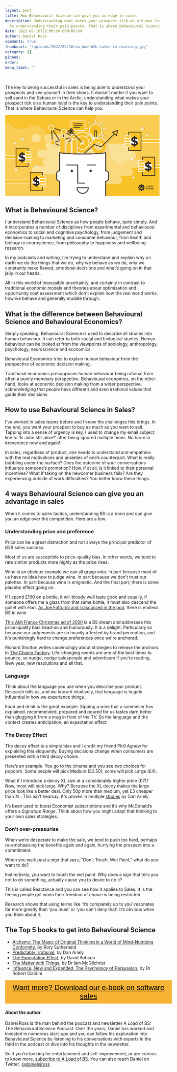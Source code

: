 ```yaml
---
layout: post
title: How Behavioural Science can give you an edge in sales
description: Understanding what makes your prospect tick on a human level is the key
  to understanding their pain points. That is where Behavioural Science can help you.
date: 2022-02-16T22:00:00.000+00:00
author: Daniel Ross
comments: true
thumbnail: "/uploads/2022/02/16/cw_how-b2b-sales-is-evolving.jpg"
category: []
pinned: 
order: 
menu_label: ''

---
```

The key to being successful in sales is being able to understand your prospects and see yourself in their shoes. It doesn’t matter if you want to sell sand in the Sahara or in the Arctic, understanding what makes your prospect tick on a human level is the key to understanding their pain points. That is where Behavioural Science can help you.

![behavioural science economics sales techniques tips](/uploads/2022/02/16/cw_how-b2b-sales-is-evolving.jpg)

## What is Behavioural Science?

I understand Behavioural Science as how people behave, quite simply. And it incorporates a number of disciplines from experimental and behavioural economics to social and cognitive psychology, from judgement and decision-making to marketing and consumer behaviour, from health and biology to neuroscience, from philosophy to happiness and wellbeing research.

In my podcasts and writing, I’m trying to understand and explain why on earth we do the things that we do, why we behave as we do, why we constantly make flawed, emotional decisions and what’s going on in that jelly in our heads.

All in this world of impossible uncertainty, and certainly in contrast to traditional economic models and theories about optimisation and opportunity cost assessment which don't explain how the real world works, how we behave and generally muddle through.

## What is the difference between Behavioural Science and Behavioural Economics?

Simply speaking, Behavioural Science is used to describe all studies into human behaviour. It can refer to both social and biological studies. Human behaviour can be looked at from the viewpoints of sociology, anthropology, psychology, neuroscience and economics.

Behavioural Economics tries to explain human behaviour from the perspective of economic decision making.

Traditional economics presupposes human behaviour being rational from often a purely monetary perspective. Behavioural economics, on the other hand, looks at economic decision making from a wider perspective, acknowledging that people have different and even irrational values that guide their decisions.

## How to use Behavioural Science in Sales?

I’ve worked in sales teams before and I know the challenges this brings. In the end, you want your prospect to buy as much as you want to sell. Tapping into a sense of urgency is key. I used to change my email subject line to ‘Is John still alive?’ after being ignored multiple times. No harm in irreverence now and again!

In sales, regardless of product, one needs to understand and empathise with the real motivations and anxieties of one’s counterpart. What is really bubbling under the surface? Does the outcome of your conversations influence someone’s promotion? How, if at all, is it linked to their personal incentives? What if taking on the newcomer business fails? Are they experiencing outside of work difficulties? You better know these things.

## 4 ways Behavioural Science can give you an advantage in sales

When it comes to sales tactics, understanding BS is a boon and can give you an edge over the competition. Here are a few.

### Understanding price and preference

Price can be a great distraction and not always the principal predictor of B2B sales success.

Most of us are susceptible to price-quality bias. In other words, we tend to rate similar products more highly as the price rises.

Wine is an obvious example we can all grasp onto. In part because most of us have no idea how to judge wine. In part because we don't trust our palettes. In part because wine is enigmatic. And the final part; there is some placebo effect going on.

If I spend £100 on a bottle, it will bloody well taste good and equally, if someone offers me a glass from that same bottle, it must also descend the gullet with élan. [As Joe Fattorini and I discussed in the pod](https://aloadofbs.substack.com/p/joe-fattorini-on-wine-bs-part-1), there is endless BS in wine.

[This Aldi France Christmas ad of 2020](https://www.adsoftheworld.com/media/integrated/aldi_the_real_surprise_of_christmas) is a BS dream and addresses this price-quality bias head-on and humorously. It is a delight. Particularly so because our judgements are so heavily affected by brand perception, and it's punishingly hard to change preferences once we're anchored.

Richard Shotton writes convincingly about strategies to release the anchors in [The Choice Factory](https://www.amazon.co.uk/Choice-Factory-behavioural-biases-influence-ebook/dp/B079DPPFBC/ref=tmm_kin_swatch_0?_encoding=UTF8&qid=1634409904&sr=8-1). Life-changing events are one of the best times to pounce, so nudge, nudge salespeople and advertisers if you're reading. New year, new resolutions and all that.

### Language

Think about the language you use when you describe your product. Research tells us, and we know it intuitively, that language is hugely influential in how we experience things.

Food and drink is the great example. Sipping a wine that a sommelier has explained, recommended, prepared and poured for us tastes darn better than glugging it from a mug in front of the TV. So the language and the context creates anticipation, an expectation effect.

### The Decoy Effect

The decoy effect is a simple bias and I credit my friend Phill Agnew for explaining this eloquently. Buying decisions change when consumers are presented with a third decoy choice.

Here’s an example. You go to the cinema and you see two choices for popcorn. Some people will pick Medium (£3.50), some will pick Large (£4).

What if I introduce a decoy XL size at a considerably higher price (£7)? Now, most will pick large. Why? Because the XL decoy makes the large price look like a better deal. Only 50p more than medium, yet £3 cheaper than XL. This isn't hearsay. It's proven in multiple [studies](https://thedecisionlab.com/biases/decoy-effect/) by Dan Ariely.

It’s been used to boost Economist subscriptions and it’s why McDonald’s offers a _Signature Range_. Think about how you might adapt that thinking to your own sales strategies.

### Don’t over-pressurise

When we’re desperate to make the sale, we tend to push too hard, perhaps re-emphasising the benefits again and again, hurrying the prospect into a commitment.

When you walk past a sign that says, “Don’t Touch, Wet Paint,” what do you want to do?

Instinctively, you want to touch the wet paint. Why does a sign that tells you not to do something, actually cause you to desire to do it?

This is called Reactance and you can see how it applies to Sales. It is the feeling people get when their freedom of choice is being restricted.

Research shows that using terms like ‘it’s completely up to you’ resonates far more greatly than ‘you must’ or ‘you can’t deny that’. It’s obvious when you think about it.

## The Top 5 books to get into Behavioural Science

* [Alchemy: The Magic of Original Thinking in a World of Mind-Numbing Conformity](https://www.amazon.co.uk/Alchemy-Surprising-Power-Ideas-Sense/dp/0753556529/ref=tmm_pap_swatch_0?_encoding=UTF8&qid=1632475545&sr=8-1), by Rory Sutherland
* [Predictably Irrational](https://www.amazon.co.uk/Predictably-Irrational-Hidden-Forces-Decisions-ebook/dp/B002RI9QJE/ref=sr_1_1?crid=1NZI9PW2D0M9W&keywords=predictably+irrational&qid=1644946106&sprefix=predictably+irrational%2Caps%2C58&sr=8-1), by Dan Ariely
* [The Expectation Effect](https://www.amazon.co.uk/Expectation-Effect-Your-Mindset-Transform-ebook/dp/B098BC6VHP/ref=sr_1_1?keywords=the+expectation+effect&qid=1644946089&sprefix=the+expectat%2Caps%2C71&sr=8-1), by David Robson
* [The Matter with Things](https://www.amazon.co.uk/Matter-Things-Brains-Delusions-Unmaking-ebook/dp/B09KY5B3QL/ref=sr_1_1?keywords=the+matter+with+things+iain+mcgilchrist&qid=1644946057&sprefix=the+matter%2Caps%2C70&sr=8-1), by Dr Iain McGilchrist
* [Influence, New and Expanded: The Psychology of Persuasion](https://www.amazon.co.uk/Influence-New-Expanded-Psychology-Persuasion-ebook/dp/B08HZ57WYN/ref=sr_1_1?keywords=influence+the+psychology+of+persuasion&qid=1644946134&sprefix=influence%2Caps%2C67&sr=8-1), by Dr Robert Cialdini

<style> .btn-signup { padding-top: 11px !important; border-radius: 0px !important; background-color: #f6b333; text-align: center; padding: 10px 20px !important; border: 0px !important; width: 100%; margin-bottom: 20px; } .btn-signup a { color: black !important; font-family: 'Titillium Web', sans-serif; font-size: 24px !important; font-weight: normal !important; } </style>

<div class="btn-signup"><a style="cursor: pointer;" href="/sign-up-to-download">Want more? Download our e-book on software sales</a></div>

#### About the author

Daniel Ross is the man behind the podcast and newsletter A Load of BS: The Behavioural Science Podcast. Over the years, Daniel has worked and invested in numerous start-ups and you can follow his exploration into Behavioural Science by listening to his conversations with experts in the field in the podcast or dive into his thoughts in the newsletter.

So if you’re looking for entertainment and self-improvement, or are curious to know more, [subscribe to A Load of BS](https://aloadofbs.substack.com/). You can also reach Daniel on Twitter: [@danielsjross](https://twitter.com/danielsjross)
